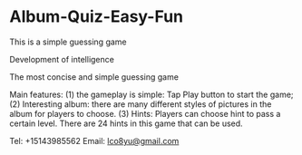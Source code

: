 # Album-Quiz-Easy-Fun
This is a simple guessing game

Development of intelligence

The most concise and simple guessing game

Main features:
(1) the gameplay is simple: Tap Play button to start the game;
(2) Interesting album: there are many different styles of pictures in the album for players to choose.
(3) Hints: Players can choose hint to pass a certain level. There are 24 hints in this game that can be used.

Tel: +15143985562
Email: lco8yu@gmail.com
